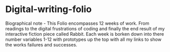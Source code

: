 # Digital-writing-folio

Biographical note - This Folio encompasses 12 weeks of work. From readings to the digital frustrations of coding and finally the end result of my interactive fiction piece called Rabbit. Each week is borken down into there number variables 1-12 with prototypes up the top with all my links to show the works failures and successes. 
